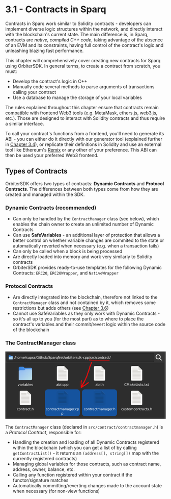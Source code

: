 # 3.1 - Contracts in Sparq

Contracts in Sparq work similar to Solidity contracts - developers can implement diverse logic structures within the network, and directly interact with the blockchain's current state. The main difference is, in Sparq, contracts are *native, compiled C++ code*, taking advantage of the absence of an EVM and its constraints, having full control of the contract's logic and unleashing blazing fast performance.

This chapter will comprehensively cover creating new contracts for Sparq using OrbiterSDK. In general terms, to create a contract from scratch, you must:

* Develop the contract's logic in C++
* Manually code several methods to parse arguments of transactions calling your contract
* Use a database to manage the storage of your local variables

The rules explained throughout this chapter ensure that contracts remain compatible with frontend Web3 tools (e.g. MetaMask, ethers.js, web3.js, etc.). Those are designed to interact with Solidity contracts and thus require a similar interface.

To call your contract's functions from a frontend, you'll need to generate its ABI - you can either do it directly with our generator tool (explained further in [Chapter 3.4](3-4.md)), or replicate their definitions in Solidity and use an external tool like Ethereum's [Remix](https://remix.ethereum.org/) or any other of your preference. This ABI can then be used your preferred Web3 frontend.

## Types of Contracts

OrbiterSDK offers two types of contracts: **Dynamic Contracts** and **Protocol Contracts**. The differences between both types come from how they are created and managed within the SDK.

### Dynamic Contracts (recommended)

* Can only be handled by the `ContractManager` class (see below), which enables the chain owner to create an unlimited number of Dynamic Contracts
* Can use **SafeVariables** - an additional layer of protection that allows a better control on whether variable changes are commited to the state or automatically reverted when necessary (e.g. when a transaction fails)
* Can only be called when a block is being processed
* Are directly loaded into memory and work very similarly to Solidity contracts
* OrbiterSDK provides ready-to-use templates for the following Dynamic Contracts: `ERC20`, `ERC20Wrapper`, and `NativeWrapper`

### Protocol Contracts

* Are directly integrated into the blockchain, therefore not linked to the `ContractManager` class and not contained by it, which removes some restrictions but adds others (see [Chapter 3.6](3-6.md))
* Cannot use SafeVariables as they only work with Dynamic Contracts - so it's all up to you (for the most part) as to where to place the contract's variables and their commit/revert logic within the source code of the blockchain

### The ContractManager class

![ContractManager](img/ContractManager.png)

The `ContractManager` class (declared in `src/contract/contractmanager.h`) is a *Protocol Contract*, responsible for:

* Handling the creation and loading of all Dynamic Contracts registered within the blockchain (which you can get a list of by calling `getContractList()` - it returns an `(address[], string[])` map with the currently registered contracts)
* Managing global variables for those contracts, such as contract name, address, owner, balance, etc.
* Calling any function registered within your contract if the functor/signature matches
* Automatically committing/reverting changes made to the account state when necessary (for non-view functions)
